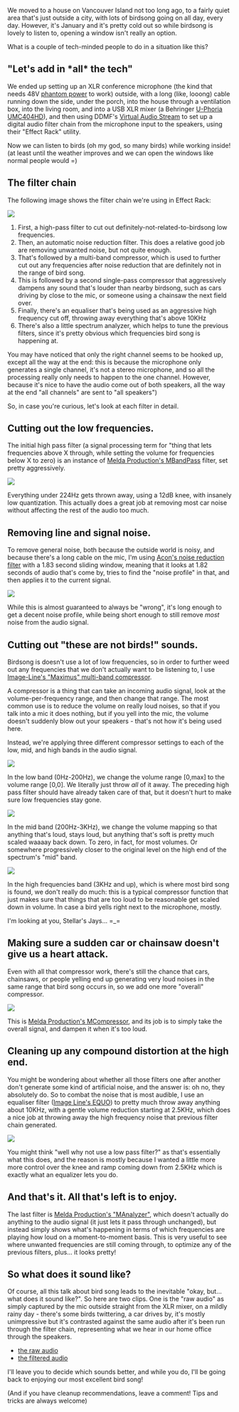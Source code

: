 We moved to a house on Vancouver Island not too long ago, to a fairly quiet area that's just outside a city, with lots of birdsong going on all day, every day. However, it's January and it's pretty cold out so while birdsong is lovely to listen to, opening a window isn't really an option.

What is a couple of tech-minded people to do in a situation like this?


## "Let's add in \*all\* the tech"

We ended up setting up an XLR conference microphone (the kind that needs 48V [phantom power](https://en.wikipedia.org/wiki/Phantom_power) to work) outside, with a long (like, looong) cable running down the side, under the porch, into the house through a ventilation box, into the living room, and into a USB XLR mixer (a Behringer [U-Phoria UMC404HD](https://www.long-mcquade.com/67988/Pro_Audio_Recording/Audio_Interfaces/Behringer/U-Phoria_UMC404HD_Audiophile_4x4_24-Bit_192_kHz_USB_Audio_MIDI_Interface.htm)), and then using DDMF's [Virtual Audio Stream](http://www.virtualaudiostream.com) to set up a digital audio filter chain from the microphone input to the speakers, using their "Effect Rack" utility.

Now we can listen to birds (oh my god, so many birds) while working inside! (at least until the weather improves and we can open the windows like normal people would =)


## The filter chain

The following image shows the filter chain we're using in Effect Rack:

![](/gh-weblog-2/images/bird-vst/ddmf-filter-chain.png)

1. First, a high-pass filter to cut out definitely-not-related-to-birdsong low frequencies.
2. Then, an automatic noise reduction filter. This does a relative good job are removing unwanted noise, but not quite enough.
3. That's followed by a multi-band compressor, which is used to further cut out any frequencies after noise reduction that are definitely not in the range of bird song.
4. This is followed by a second single-pass compressor that aggressively dampens any sound that's louder than nearby birdsong, such as cars driving by close to the mic, or someone using a chainsaw the next field over.
5. Finally, there's an equaliser that's being used as an aggressive high frequency cut off, throwing away everything that's above 10KHz
6. There's also a little spectrum analyzer, which helps to tune the previous filters, since it's pretty obvious which frequencies bird song is happening at.

You may have noticed that only the right channel seems to be hooked up, except all the way at the end: this is because the microphone only generates a single channel, it's not a stereo microphone, and so all the processing really only needs to happen to the one channel. However, because it's nice to have the audio come out of both speakers, all the way at the end "all channels" are sent to "all speakers")

So, in case you're curious, let's look at each filter in detail.


## Cutting out the low frequencies.

The initial high pass filter (a signal processing term for "thing that lets frequencies above X through, while setting the volume for frequencies below X to zero) is an instance of [Melda Production's MBandPass](https://www.meldaproduction.com/MBandPass) filter, set pretty aggressively. 

![](/gh-weblog-2/images/bird-vst/bandpass.png)

Everything under 224Hz gets thrown away, using a 12dB knee, with insanely low quantization. This actually does a great job at removing most car noise without affecting the rest of the audio too much. 


## Removing line and signal noise.

To remove general noise, both because the outside world is noisy, and because there's a long cable on the mic, I'm using [Acon's noise reduction filter](https://acondigital.com/products/restoration-suite) with a 1.83 second sliding window, meaning that it looks at 1.82 seconds of audio that's come by, tries to find the "noise profile" in that, and then applies it to the current signal.

![](/gh-weblog-2/images/bird-vst/noise-reduction.png)

While this is almost guaranteed to always be "wrong", it's long enough to get a decent noise profile, while being short enough to still remove _most_ noise from the audio signal.  


## Cutting out "these are not birds!" sounds.

Birdsong is doesn't use a lot of low frequencies, so in order to further weed out any frequencies that we don't actually want to be listening to, I use [Image-Line's "Maximus" multi-band compressor](https://www.image-line.com/plugins/Effects/Maximus).

A compressor is a thing that can take an incoming audio signal, look at the volume-per-frequency range, and then change that range. The most common use is to reduce the volume on really loud noises, so that if you talk into a mic it does nothing, but if you yell into the mic, the volume doesn't suddenly blow out your speakers - that's not how it's being used here.

Instead, we're applying three different compressor settings to each of the low, mid, and high bands in the audio signal.   

![](/gh-weblog-2/images/bird-vst/low-compressor.png)

In the low band (0Hz-200Hz), we change the volume range [0,max] to the volume range [0,0]. We literally just throw *all* of it away. The preceding high pass filter should have already taken care of that, but it doesn't hurt to make sure low frequencies stay gone.

![](/gh-weblog-2/images/bird-vst/mid-compressor.png)

In the mid band (200Hz-3KHz), we change the volume mapping so that anything that's loud, stays loud, but anything that's soft is pretty much scaled waaaay back down. To zero, in fact, for most volumes. Or somewhere progressively closer to the original level on the high end of the spectrum's "mid" band. 

![](/gh-weblog-2/images/bird-vst/high-compressor.png)

In the high frequencies band (3KHz and up), which is where most bird song is found, we don't really do much: this is a typical compressor function that just makes sure that things that are too loud to be reasonable get scaled down in volume. In case a bird yells right next to the microphone, mostly.

I'm looking at you, Stellar's Jays... =_=


## Making sure a sudden car or chainsaw doesn't give us a heart attack.

Even with all that compressor work, there's still the chance that cars, chainsaws, or people yelling end up generating very loud noises in the same range that bird song occurs in, so we add one more "overall" compressor. 

![](/gh-weblog-2/images/bird-vst/second-compressor.png)

This is [Melda Production's MCompressor](https://www.meldaproduction.com/MCompressor), and its job is to simply take the overall signal, and dampen it when it's too loud.


## Cleaning up any compound distortion at the high end.

You might be wondering about whether all those filters one after another don't generate some kind of artificial noise, and the answer is: oh no, they absolutely do. So to combat the noise that is most audible, I use an equaliser filter ([Image Line's EQUO](https://www.image-line.com/support/FLHelp/html/plugins/EQUO.htm)) to pretty much throw away anything about 10KHz, with a gentle volume reduction starting at 2.5KHz, which does a nice job at throwing away the high frequency noise that previous filter chain generated.

![](/gh-weblog-2/images/bird-vst/eq-cutoff.png)

You might think "well why not use a low pass filter?" as that's essentially what this does, and the reason is mostly because I wanted a little more more control over the knee and ramp coming down from 2.5KHz which is exactly what an equalizer lets you do. 


## And that's it. All that's left is to enjoy.

The last filter is [Melda Production's "MAnalyzer"](https://www.meldaproduction.com/MAnalyzer), which doesn't actually do anything to the audio signal (it just lets it pass through unchanged), but instead simply shows what's happening in terms of which frequencies are playing how loud on a moment-to-moment basis. This is very useful to see where unwanted frequencies are still coming through, to optimize any of the previous filters, plus... it looks pretty!

## So what does it sound like?

Of course, all this talk about bird song leads to the inevitable "okay, but... what does it sound like?". So here are two clips. One is the "raw audio" as simply captured by the mic outside straight from the XLR mixer, on a mildly rainy day - there's some birds twittering, a car drives by, it's mostly unimpressive but it's contrasted against the same audio after it's been run through the filter chain, representing what we hear in our home office through the speakers.

- [the raw audio](https://clyp.it/ksmbapw1?token=5fca3db27da4d26cfea827dbf5295608)
- [the filtered audio](https://clyp.it/2hj4kmfc?token=b535e17e75cc3f535b75927cec1203d1)

I'll leave you to decide which sounds better, and while you do, I'll be going back to enjoying our most excellent bird song!

(And if you have cleanup recommendations, leave a comment! Tips and tricks are always welcome)